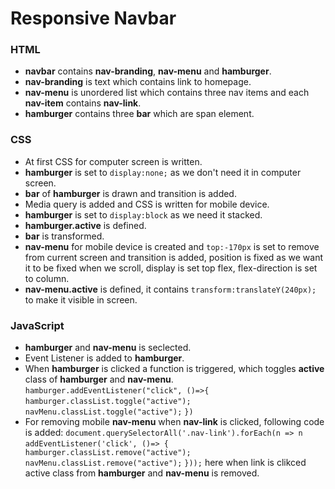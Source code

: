 # Responsive Navbar

### HTML
- **navbar** contains **nav-branding**, **nav-menu** and **hamburger**.
- **nav-branding** is text which contains link to homepage.
- **nav-menu** is unordered list which contains three nav items and each **nav-item** contains **nav-link**.
- **hamburger** contains three **bar** which are span element.

### CSS
- At first CSS for computer screen is written.
- **hamburger** is set to `display:none;` as we don't need it in computer screen.
- **bar** of **hamburger** is drawn and transition is added.
- Media query is added and CSS is written for mobile device.
- **hamburger** is set to `display:block` as we need it stacked.
- **hamburger.active** is defined.
- **bar** is transformed.
- **nav-menu** for mobile device is created and `top:-170px` is set to remove from current screen and transition is added, position is fixed as we want it to be fixed when we scroll, display is set top flex, flex-direction is set to column.
- **nav-menu.active** is defined, it contains `transform:translateY(240px);` to make it visible in screen.

### JavaScript
- **hamburger** and **nav-menu** is seclected.
- Event Listener is added to **hamburger**.
- When **hamburger** is clicked a function is triggered, which
toggles **active** class of **hamburger** and **nav-menu**. 
`hamburger.addEventListener("click", ()=>{`
   ` hamburger.classList.toggle("active");`
 `   navMenu.classList.toggle("active");`
`})`
- For removing mobile **nav-menu** when **nav-link** is clicked, following code is added: 
`document.querySelectorAll('.nav-link').forEach(n => n` `addEventListener('click', ()=> {`
`    hamburger.classList.remove("active");`
    `navMenu.classList.remove("active");`
`}));`
here when link is clikced active class from **hamburger** and **nav-menu** is removed.